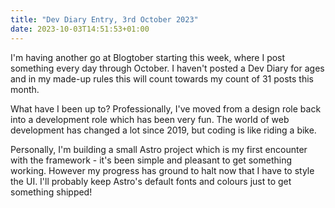 ```yaml
---
title: "Dev Diary Entry, 3rd October 2023"
date: 2023-10-03T14:51:53+01:00
---
```


I'm having another go at Blogtober starting this week, where I post something every day through October. I haven't posted a Dev Diary for ages and in my made-up rules this will count towards my count of 31 posts this month.

What have I been up to? Professionally, I've moved from a design role back into a development role which has been very fun. The world of web development has changed a lot since 2019, but coding is like riding a bike. 

Personally, I'm building a small Astro project which is my first encounter with the framework - it's been simple and pleasant to get something working. However my progress has ground to halt now that I have to style the UI. I'll probably keep Astro's default fonts and colours just to get something shipped!